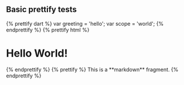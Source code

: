 ## Basic prettify tests

<?code-excerpt "basic.dart (greeting)">
{% prettify dart %}
var greeting = 'hello';
var scope = 'world';
{% endprettify %}

<?code-excerpt "no_region.html">
{% prettify html %}
<div>
  <h1>Hello World!</h1>
</div>
{% endprettify %}

<?code-excerpt "quote.md">
{% prettify %}
This is a **markdown** fragment.
{% endprettify %}
